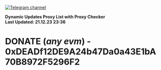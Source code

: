 [![Telegram channel](https://img.shields.io/endpoint?url=https://runkit.io/damiankrawczyk/telegram-badge/branches/master?url=https://t.me/n4z4v0d)](https://t.me/n4z4v0d) 

**Dynamic Updates Proxy List with Proxy Checker**  
**Last Updated: 21.12.23 23:36**

# DONATE (_any evm_) - 0xDEADf12DE9A24b47Da0a43E1bA70B8972F5296F2
